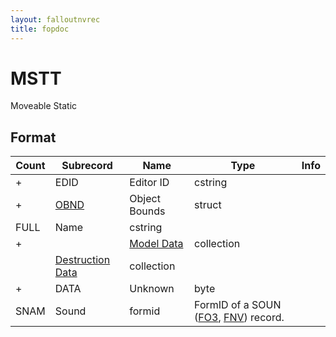 ```yaml
---
layout: falloutnvrec
title: fopdoc
---
```

MSTT
====

Moveable Static

## Format

Count | Subrecord | Name | Type | Info
------|-------|------|------|-----
+ | EDID | Editor ID | cstring |
+ | [OBND](Subrecords/OBND.md) | Object Bounds | struct |
 | FULL | Name | cstring |
+ | | [Model Data](Subrecords/Model.md) | collection |
 | | [Destruction Data](Subrecords/Destruction.md) | collection |
+ | DATA | Unknown | byte |
 | SNAM | Sound | formid | FormID of a SOUN ([FO3](../../Fallout3/Records/SOUN.md), [FNV](../../FalloutNV/Records/SOUN.md)) record.

